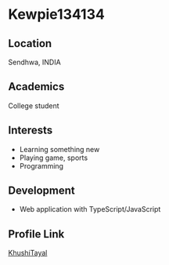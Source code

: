 # Kewpie134134

## Location

Sendhwa, INDIA

## Academics

College student

## Interests

- Learning something new
- Playing game, sports
- Programming

## Development

- Web application with TypeScript/JavaScript

## Profile Link

[KhushiTayal](https://github.com/KhushiTayal)
